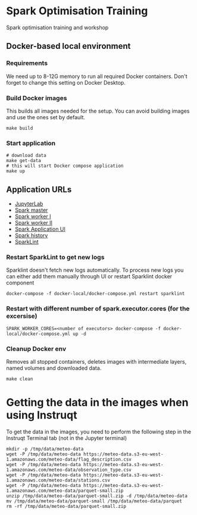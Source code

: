 # Spark Optimisation Training
Spark optimisation training and workshop

## Docker-based local environment

### Requirements
We need up to 8-12G memory to run all required Docker containers. Don't forget to change this setting on Docker Desktop.

### Build Docker images
This builds all images needed for the setup. You can avoid building images and use the ones set by default.
```
make build
```

### Start application
```
# download data
make get-data
# this will start Docker compose application
make up
```

## Application URLs

- [JupyterLab](http://localhost:8888)
- [Spark master](http://localhost:8080/home)
- [Spark worker I](http://localhost:8081)
- [Spark worker II](http://localhost:8082)
- [Spark Application UI](http://localhost:4040)
- [Spark history](http://localhost:18080)
- [SparkLint](http://localhost:23763)

### Restart SparkLint to get new logs
Sparklint doesn't fetch new logs automatically. To process new logs you can either add them manually through UI or restart Sparklint docker component
```
docker-compose -f docker-local/docker-compose.yml restart sparklint
```

### Restart with different number of spark.executor.cores (for the excersise)
```
SPARK_WORKER_CORES=<number of executors> docker-compose -f docker-local/docker-compose.yml up -d
```

### Cleanup Docker env
Removes all stopped containers, deletes images with intermediate layers, named volumes and downloaded data.
```
make clean
```

# Getting the data in the images when using Instruqt

To get the data in the images, you need to perform the following step in the Instruqt Terminal tab (not in the Jupyter terminal)

```
mkdir -p /tmp/data/meteo-data
wget -P /tmp/data/meteo-data https://meteo-data.s3-eu-west-1.amazonaws.com/meteo-data/flag_description.csv
wget -P /tmp/data/meteo-data https://meteo-data.s3-eu-west-1.amazonaws.com/meteo-data/observation_type.csv
wget -P /tmp/data/meteo-data https://meteo-data.s3-eu-west-1.amazonaws.com/meteo-data/stations.csv
wget -P /tmp/data/meteo-data https://meteo-data.s3-eu-west-1.amazonaws.com/meteo-data/parquet-small.zip
unzip /tmp/data/meteo-data/parquet-small.zip -d /tmp/data/meteo-data
mv /tmp/data/meteo-data/parquet-small /tmp/data/meteo-data/parquet
rm -rf /tmp/data/meteo-data/parquet-small.zip
```
